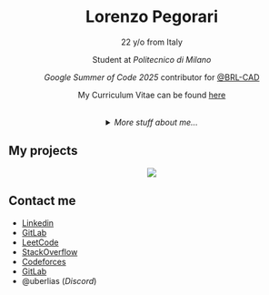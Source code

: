 <div align="center">
    <h1>Lorenzo Pegorari</h1>
    <p>22 y/o from Italy</p>
    <p>Student at <em>Politecnico di Milano</em></p>
    <p><em>Google Summer of Code 2025</em> contributor for <a href="https://github.com/BRL-CAD">@BRL-CAD</a></p>
    <p>My Curriculum Vitae can be found <a href="https://lorenzopegorari.github.io/cv-resume/">here</a></p>
</div>

<br />

<details>
<summary align="center">
    <em>More stuff about me...</em>
</summary>

<br />
<div align="center">
    <img height=180 src="https://github-readme-stats.vercel.app/api?username=LorenzoPegorari&title_color=A5444D&text_color=C0C6CC&icon_color=F5E97A&border_color=3D444D&bg_color=0D1117&show_icons=true&card_width=300&count_private=true&include_all_commits=true" />
    <img height=180 src="https://github-readme-stats.vercel.app/api/top-langs/?username=LorenzoPegorari&title_color=A5444D&text_color=E0E6EC&border_color=3D444D&bg_color=0D1117&layout=compact&card_width=200&langs_count=8" />
</div>

<div align="center">
    <img src="https://github-profile-trophy.vercel.app/?username=LorenzoPegorari&column=5&margin-w=4&margin-h=7&no-frame=true&no-bg=true&theme=monokai&title=Commits,Experience,PullRequest,Repositories,Stars" />
</div>

## Skills

### Application Development

| Programming language | Proficiency         |
| -------------------- | ------------------- |
| C                    | Self evaluation: C  |
| Python 3             | Self evaluation: C+ |
| RISC-V               | Self evaluation: B- |
| MIPS                 | Self evaluation: B- |

### Web technologies

| Programming language | Proficiency         |
| -------------------- | ------------------- |
| HTML5                | Self evaluation: B+ |
| CSS                  | Self evaluation: B  |
| SASS                 | Self evaluation: C+ |

### Other languages

| Programming language | Proficiency         |
| -------------------- | ------------------- |
| LaTex                | Self evaluation: B+ |
| SPASS                | Self evaluation: C- |

### Productivity utilities

| Programming language | Proficiency         |
| -------------------- | ------------------- |
| Microsoft Office     | Self evaluation: B+ |
| Microsoft Word       | Self evaluation: B  |
| Google Sheets        | Self evaluation: B+ |

## Languages

| Language | Proficiency                                                                 |
| -------- | --------------------------------------------------------------------------- |
| Italian  | Native language                                                             |
| English  | Full professional proficiency (Cambridge English: First FCE, CEFR Level C1) |
  
</details>

## My projects

<div align="center">
    <a href="https://github.com/LorenzoPegorari/SimplyColorful">
      <img src="https://github-readme-stats.vercel.app/api/pin/?username=LorenzoPegorari&title_color=A5444D&text_color=F0F6FC&icon_color=F5E97A&border_color=3D444D&bg_color=0D1117&show_icons=true&description_lines_count=2&repo=SimplyColorful" />
    </a>
</div>

## Contact me

- [Linkedin](https://linkedin.com/in/lorenzopegorari)
- [GitLab](https://gitlab.gnome.org/LorenzoPegorari)
- [LeetCode](https://leetcode.com/LorenzoPegorari/)
- [StackOverflow](https://stackoverflow.com/users/27418243/lorenzo-pegorari)
- [Codeforces](https://codeforces.com/profile/LorePego)
- [GitLab](https://gitlab.gnome.org/LorenzoPegorari)
- @uberlias (*Discord*)
